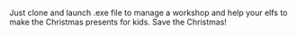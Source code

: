 Just clone and launch .exe file to manage a workshop and help your elfs to make the Christmas presents for kids. Save the Christmas!
